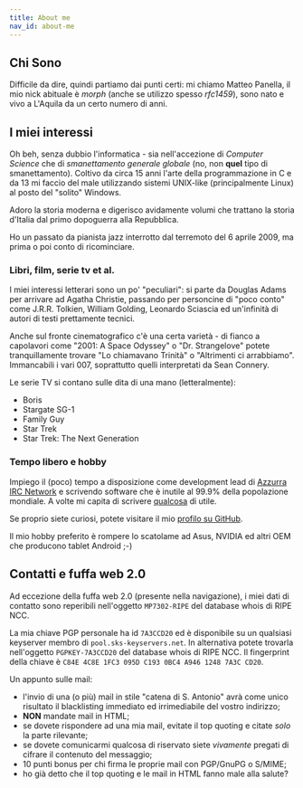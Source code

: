```yaml
---
title: About me
nav_id: about-me
---
```


Chi Sono
--------

Difficile da dire, quindi partiamo dai punti certi: mi chiamo Matteo Panella,
il mio nick abituale è _morph_ (anche se utilizzo spesso _rfc1459_), sono nato
e vivo a L'Aquila da un certo numero di anni.


I miei interessi
----------------

Oh beh, senza dubbio l'informatica - sia nell'accezione di _Computer Science_
che di _smanettamento generale globale_ (no, non **quel** tipo di
smanettamento). Coltivo da circa 15 anni l'arte della programmazione in C e da
13 mi faccio del male utilizzando sistemi UNIX-like (principalmente Linux) al
posto del "solito" Windows.

Adoro la storia moderna e digerisco avidamente volumi che trattano la storia
d'Italia dal primo dopoguerra alla Repubblica.

Ho un passato da pianista jazz interrotto dal terremoto del 6 aprile 2009, ma
prima o poi conto di ricominciare.

### Libri, film, serie tv et al.

I miei interessi letterari sono un po' "peculiari": si parte da Douglas Adams
per arrivare ad Agatha Christie, passando per personcine di "poco conto" come
J.R.R. Tolkien, William Golding, Leonardo Sciascia ed un'infinità di autori di
testi prettamente tecnici.

Anche sul fronte cinematografico c'è una certa varietà - di fianco a capolavori
come "2001: A Space Odyssey" o "Dr. Strangelove" potete tranquillamente trovare
"Lo chiamavano Trinità" o "Altrimenti ci arrabbiamo". Immancabili i vari 007,
soprattutto quelli interpretati da Sean Connery.

Le serie TV si contano sulle dita di una mano (letteralmente):

  * Boris
  * Stargate SG-1
  * Family Guy
  * Star Trek
  * Star Trek: The Next Generation

### Tempo libero e hobby

Impiego il (poco) tempo a disposizione come development lead di [Azzurra IRC Network][azzurra]
e scrivendo software che è inutile al 99.9% della popolazione mondiale. A volte
mi capita di scrivere [qualcosa][moca] di utile.

Se proprio siete curiosi, potete visitare il mio [profilo su GitHub][github].

Il mio hobby preferito è rompere lo scatolame ad Asus, NVIDIA ed altri OEM
che producono tablet Android ;-)


Contatti e fuffa web 2.0
------------------------

Ad eccezione della fuffa web 2.0 (presente nella navigazione), i miei dati di
contatto sono reperibili nell'oggetto `MP7302-RIPE` del database whois di
RIPE NCC.

La mia chiave PGP personale ha id `7A3CCD20` ed è disponibile su un qualsiasi
keyserver membro di `pool.sks-keyservers.net`. In alternativa potete trovarla
nell'oggetto `PGPKEY-7A3CCD20` del database whois di RIPE NCC. Il fingerprint
della chiave è `C84E 4C8E 1FC3 095D C193 0BC4 A946 1248 7A3C CD20`.

Un appunto sulle mail:

  * l'invio di una (o più) mail in stile "catena di S. Antonio" avrà come unico
    risultato il blacklisting immediato ed irrimediabile del vostro indirizzo;
  * **NON** mandate mail in HTML;
  * se dovete rispondere ad una mia mail, evitate il top quoting e citate *solo*
    la parte rilevante;
  * se dovete comunicarmi qualcosa di riservato siete *vivamente* pregati di
    cifrare il contenuto del messaggio;
  * 10 punti bonus per chi firma le proprie mail con PGP/GnuPG o S/MIME;
  * ho già detto che il top quoting e le mail in HTML fanno male alla salute?

[azzurra]: http://www.azzurra.org/
[moca]: https://github.com/rfc1459/moca/
[github]: https://github.com/rfc1459/
